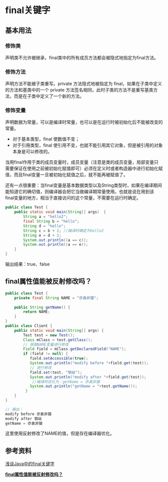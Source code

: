 # final关键字

## 基本用法

### 修饰类

声明类不允许被继承，final类中的所有成员方法都会被隐式地指定为final方法。

### 修饰方法

声明方法不能被子类重写。private 方法隐式地被指定为 final，如果在子类中定义的方法和基类中的一个 private 方法签名相同，此时子类的方法不是重写基类方法，而是在子类中定义了一个新的方法。

### **修饰变量**

声明数据为常量，可以是编译时常量，也可以是在运行时被初始化后不能被改变的常量。

- 对于基本类型，final 使数值不变；
- 对于引用类型，final 使引用不变，也就不能引用其它对象，但是被引用的对象本身是可以修改的。

 当用final作用于类的成员变量时，成员变量（注意是类的成员变量，局部变量只需要保证在使用之前被初始化赋值即可）必须在定义时或者构造器中进行初始化赋值，而且final变量一旦被初始化赋值之后，就不能再被赋值了。

还有一点很重要：当final变量是基本数据类型以及String类型时，如果在编译期间能知道它的确切值，则编译器会把它当做编译期常量使用。也就是说在用到该final变量的地方，相当于直接访问的这个常量，不需要在运行时确定。

```java
public class Test { 
    public static void main(String[] args)  { 
        String a = "hello2";   
        final String b = "hello"; 
        String d = "hello"; 
        String c = b + 2; //编译时确定为hello2  
        String e = d + 2; 
        System.out.println((a == c)); 
        System.out.println((a == e)); 
    } 
}
```

输出结果：true、false

## **final属性值能被反射修改吗？**

```java
public class Test {
    private final String NAME = "亦袁非猿";
    
    public String getName() {
        return NAME;
    }
}
public class Client {
    public static void main(String[] args) {
        Test test = new Test();
        Class mClass = test.getClass();
        // 获取NAME变量进行修改
        Field field = mClass.getDeclaredField("NAME");
        if (field != null) {
           field.setAccessible(true);
           System.out.println("modify before "+field.get(test));
           // 进行修改 
           field.set(test, "钢丝");
           System.out.println("modify after "+field.get(test));
            //编译时优化为：getName = 亦袁非猿
           System.out.println("getName = "+test.getName());
         }
    }
}

// 输出：
modify before 亦袁非猿
modify after 钢丝
getName = 亦袁非猿
```

这里使用反射修改了NAME的值，但是存在编译器优化。

## 参考资料

[浅谈Java中的final关键字](https://www.cnblogs.com/xiaoxi/p/6392154.html)

[**final属性值能被反射修改吗？**](https://www.jianshu.com/p/50830768bd52)